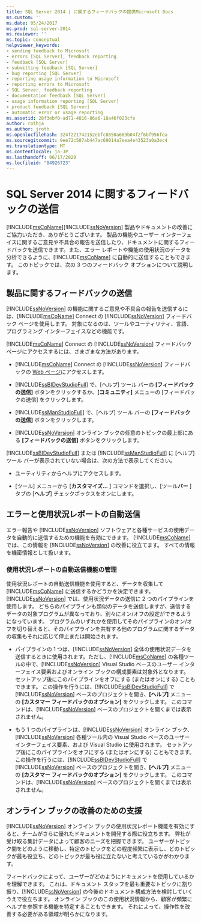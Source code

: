 ```yaml
---
title: SQL Server 2014 | に関するフィードバックの提供Microsoft Docs
ms.custom: ''
ms.date: 05/24/2017
ms.prod: sql-server-2014
ms.reviewer: ''
ms.topic: conceptual
helpviewer_keywords:
- sending feedback to Microsoft
- errors [SQL Server], feedback reporting
- feedback [SQL Server]
- submitting feedback [SQL Server]
- bug reporting [SQL Server]
- reporting usage information to Microsoft
- reporting errors to Microsoft
- SQL Server, feedback reporting
- documentation feedback [SQL Server]
- usage information reporting [SQL Server]
- product feedback [SQL Server]
- automatic error or usage reporting
ms.assetid: 28f3ebf0-ad71-4816-86a6-18a46f023cfe
author: rothja
ms.author: jroth
ms.openlocfilehash: 324f221742152ebfc0850a609b04f2f6bf956fea
ms.sourcegitcommit: 9ee72c507ab447ac69014a7eea4e43523a0a3ec4
ms.translationtype: MT
ms.contentlocale: ja-JP
ms.lasthandoff: 06/17/2020
ms.locfileid: "84926723"
---
```

# <a name="providing-feedback-for-sql-server-2014"></a>SQL Server 2014 に関するフィードバックの送信
  [!INCLUDE[msCoName](../includes/msconame-md.md)][!INCLUDE[ssNoVersion](../includes/ssnoversion-md.md)] 製品やドキュメントの改善にご協力いただき、ありがとうございます。 製品の機能やユーザー インターフェイスに関するご意見や不具合の報告を送信したり、ドキュメントに関するフィードバックを送信できます。また、エラー レポートや機能の使用状況のデータを分析できるように、[!INCLUDE[msCoName](../includes/msconame-md.md)] に自動的に送信することもできます。 このトピックでは、次の 3 つのフィードバック オプションについて説明します。  
  
## <a name="submitting-feedback-about-the-product"></a>製品に関するフィードバックの送信  
 [!INCLUDE[ssNoVersion](../includes/ssnoversion-md.md)] の機能に関するご意見や不具合の報告を送信するには、[!INCLUDE[msCoName](../includes/msconame-md.md)] Connect の [!INCLUDE[ssNoVersion](../includes/ssnoversion-md.md)] フィードバック ページを使用します。 対象になるのは、ツールやユーティリティ、言語、プログラミング インターフェイスなどの機能です。  
  
 [!INCLUDE[msCoName](../includes/msconame-md.md)] Connect の [!INCLUDE[ssNoVersion](../includes/ssnoversion-md.md)] フィードバック ページにアクセスするには、さまざまな方法があります。  
  
-   [!INCLUDE[msCoName](../includes/msconame-md.md)] Connect の [!INCLUDE[ssNoVersion](../includes/ssnoversion-md.md)] フィードバックの [Web ページ](https://go.microsoft.com/fwlink/?linkid=34178)にアクセスします。  
  
-   [!INCLUDE[ssBIDevStudioFull](../includes/ssbidevstudiofull-md.md)] で、[ヘルプ] ツール バーの **[フィードバックの送信]** ボタンをクリックするか、**[コミュニティ]** メニューの [フィードバックの送信] をクリックします。  
  
-   [!INCLUDE[ssManStudioFull](../includes/ssmanstudiofull-md.md)] で、[ヘルプ] ツール バーの **[フィードバックの送信]** ボタンをクリックします。  
  
-   [!INCLUDE[ssNoVersion](../includes/ssnoversion-md.md)] オンライン ブックの任意のトピックの最上部にある **[フィードバックの送信]** ボタンをクリックします。  
  
 [!INCLUDE[ssBIDevStudioFull](../includes/ssbidevstudiofull-md.md)] または [!INCLUDE[ssManStudioFull](../includes/ssmanstudiofull-md.md)] に [ヘルプ] ツール バーが表示されていない場合は、次の方法で表示してください。  
  
-   ユーティリティからヘルプにアクセスします。  
  
-   [ツール] メニューから [**カスタマイズ...** ] コマンドを選択し、[ツール**バー** ] タブの [**ヘルプ**] チェックボックスをオンにします。  
  
## <a name="automatic-error-and-usage-reporting"></a>エラーと使用状況レポートの自動送信  
 エラー報告や [!INCLUDE[ssNoVersion](../includes/ssnoversion-md.md)] ソフトウェアと各種サービスの使用データを自動的に送信するための機能を有効にできます。 [!INCLUDE[msCoName](../includes/msconame-md.md)] では、この情報を [!INCLUDE[ssNoVersion](../includes/ssnoversion-md.md)] の改善に役立てます。 すべての情報を機密情報として扱います。  
  
### <a name="managing-automatic-usage-reporting"></a>使用状況レポートの自動送信機能の管理  
 使用状況レポートの自動送信機能を使用すると、データを収集して [!INCLUDE[msCoName](../includes/msconame-md.md)] に送信するかどうかを決定できます。 [!INCLUDE[ssNoVersion](../includes/ssnoversion-md.md)] では、使用状況データの送信に 2 つのパイプラインを使用します。 どちらのパイプラインも類似のデータを送信しますが、送信するデータの対象プログラムが異なっており、別々にオン/オフの設定ができるようになっています。 プログラムのいずれかを使用してそのパイプラインのオン/オフを切り替えると、そのパイプラインを共有する他のプログラムに関するデータの収集もそれに応じて停止または開始されます。  
  
-   パイプラインの 1 つは、[!INCLUDE[ssNoVersion](../includes/ssnoversion-md.md)] 全体の使用状況データを送信するときに使用されます。ただし、[!INCLUDE[msCoName](../includes/msconame-md.md)] の各種ツールの中で、[!INCLUDE[ssNoVersion](../includes/ssnoversion-md.md)] Visual Studio ベースのユーザー インターフェイス要素およびオンライン ブックの構成要素は対象外となります。 セットアップ後にこのパイプラインをオフにする (またはオンにする) こともできます。 この操作を行うには、[!INCLUDE[ssBIDevStudioFull](../includes/ssbidevstudiofull-md.md)] で [!INCLUDE[ssNoVersion](../includes/ssnoversion-md.md)] ベースのプロジェクトを開き、**[ヘルプ]** メニューの **[カスタマー フィードバックのオプション]** をクリックします。 このコマンドは、[!INCLUDE[ssNoVersion](../includes/ssnoversion-md.md)] ベースのプロジェクトを開くまでは表示されません。  
  
-   もう 1 つのパイプラインは、[!INCLUDE[ssNoVersion](../includes/ssnoversion-md.md)] オンライン ブック、[!INCLUDE[ssNoVersion](../includes/ssnoversion-md.md)] 各種ツール内の Visual Studio ベースのユーザー インターフェイス要素、および Visual Studio に使用されます。 セットアップ後にこのパイプラインをオフにする (またはオンにする) こともできます。 この操作を行うには、[!INCLUDE[ssBIDevStudioFull](../includes/ssbidevstudiofull-md.md)] で [!INCLUDE[ssNoVersion](../includes/ssnoversion-md.md)] ベースのプロジェクトを開き、**[ヘルプ]** メニューの **[カスタマー フィードバックのオプション]** をクリックします。 このコマンドは、[!INCLUDE[ssNoVersion](../includes/ssnoversion-md.md)] ベースのプロジェクトを開くまでは表示されません。  
  
## <a name="helping-build-a-better-books-online"></a>オンライン ブックの改善のための支援  
 [!INCLUDE[ssNoVersion](../includes/ssnoversion-md.md)] オンライン ブックの使用状況レポート機能を有効にすると、チームがさらに優れたドキュメントを開発する際に役立ちます。 弊社が受け取る集計データによって顧客のニーズを把握できます。 ユーザーがトピック間をどのように移動し、特定のトピックをどの程度頻繁に表示し、どのトピックが最も役立ち、どのトピックが最も役に立たないと考えているかがわかります。  
  
 フィードバックによって、ユーザーがどのようにドキュメントを使用しているかを理解できます。 これは、ドキュメント スタッフを最も重要なトピックに割り振り、[!INCLUDE[ssNoVersion](../includes/ssnoversion-md.md)] の今後のドキュメント構成方法を検討していくうえで役立ちます。 オンライン ブックのこの使用状況情報から、顧客が頻繁にヘルプを参照する機能を特定することもできます。 それによって、操作性を改善する必要がある領域が明らかになります。  
  
  

